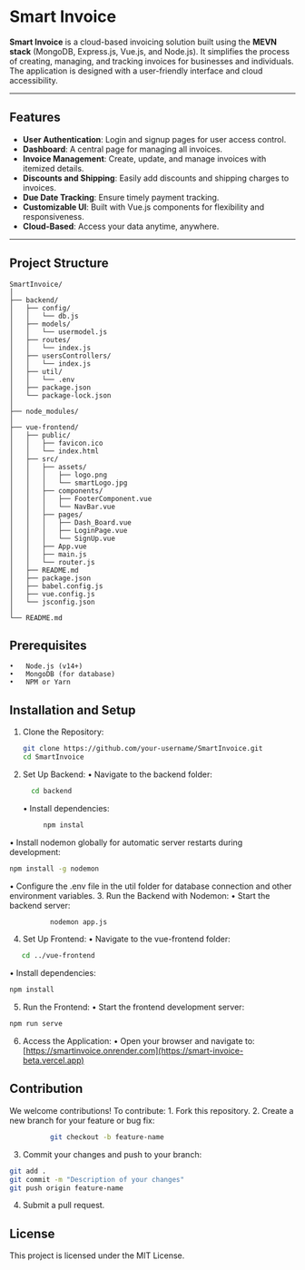 # Smart Invoice

**Smart Invoice** is a cloud-based invoicing solution built using the **MEVN stack** (MongoDB, Express.js, Vue.js, and Node.js). It simplifies the process of creating, managing, and tracking invoices for businesses and individuals. The application is designed with a user-friendly interface and cloud accessibility.

---

## Features
- **User Authentication**: Login and signup pages for user access control.
- **Dashboard**: A central page for managing all invoices.
- **Invoice Management**: Create, update, and manage invoices with itemized details.
- **Discounts and Shipping**: Easily add discounts and shipping charges to invoices.
- **Due Date Tracking**: Ensure timely payment tracking.
- **Customizable UI**: Built with Vue.js components for flexibility and responsiveness.
- **Cloud-Based**: Access your data anytime, anywhere.

---

## Project Structure

```plaintext
SmartInvoice/
│
├── backend/
│   ├── config/
│   │   └── db.js
│   ├── models/
│   │   └── usermodel.js
│   ├── routes/
│   │   └── index.js
│   ├── usersControllers/
│   │   └── index.js
│   ├── util/
│   │   └── .env
│   ├── package.json
│   └── package-lock.json
│
├── node_modules/
│
├── vue-frontend/
│   ├── public/
│   │   ├── favicon.ico
│   │   └── index.html
│   ├── src/
│   │   ├── assets/
│   │   │   ├── logo.png
│   │   │   └── smartLogo.jpg
│   │   ├── components/
│   │   │   ├── FooterComponent.vue
│   │   │   └── NavBar.vue
│   │   ├── pages/
│   │   │   ├── Dash_Board.vue
│   │   │   ├── LoginPage.vue
│   │   │   └── SignUp.vue
│   │   ├── App.vue
│   │   ├── main.js
│   │   └── router.js
│   ├── README.md
│   ├── package.json
│   ├── babel.config.js
│   ├── vue.config.js
│   └── jsconfig.json
│
└── README.md
```
## Prerequisites
	•	Node.js (v14+)
	•	MongoDB (for database)
	•	NPM or Yarn
## Installation and Setup
 1.	Clone the Repository:
    ```bash
    git clone https://github.com/your-username/SmartInvoice.git
    cd SmartInvoice
2.	Set Up Backend:
	•	Navigate to the backend folder:
       ```bash
         cd backend
       ```
    •	Install dependencies:
  	 ```bash
          npm instal
    
   •	Install nodemon globally for automatic server restarts during development:
```bash
npm install -g nodemon
```        
•	Configure the .env file in the util folder for database connection and other environment variables.
3.	Run the Backend with Nodemon:
    •	Start the backend server:
```bash
          nodemon app.js
```
4.	Set Up Frontend:
    •	Navigate to the vue-frontend folder:
```bash
   cd ../vue-frontend
```
   •	Install dependencies:
```bash
npm install
```
5.	Run the Frontend:
    •	Start the frontend development server:
```bash
npm run serve
 ```
6.	Access the Application:
    •	Open your browser and navigate to:
  	  [https://smartinvoice.onrender.com](https://smart-invoice-beta.vercel.app)
## Contribution

We welcome contributions! To contribute:
	1.	Fork this repository.
	2.	Create a new branch for your feature or bug fix:
```bash
          git checkout -b feature-name
```
 3. Commit your changes and push to your branch:
```bash
git add .
git commit -m "Description of your changes"
git push origin feature-name
```
   4.	Submit a pull request.
## License
   This project is licensed under the MIT License.
  	
    
